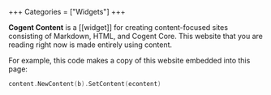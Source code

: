 +++
Categories = ["Widgets"]
+++

**Cogent Content** is a [[widget]] for creating content-focused sites consisting of Markdown, HTML, and Cogent Core. This website that you are reading right now is made entirely using content.

For example, this code makes a copy of this website embedded into this page:

```Go
content.NewContent(b).SetContent(econtent)
```
